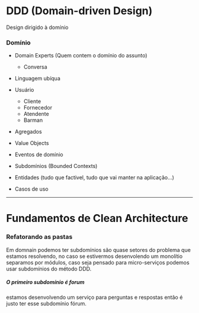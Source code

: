 # DDD (Domain-driven Design)

Design dirigido à domínio

### Domínio

- Domain Experts (Quem contem o domínio do assunto)
  - Conversa
- Linguagem ubíqua

- Usuário
  - Cliente
  - Fornecedor
  - Atendente
  - Barman

- Agregados
- Value Objects
- Eventos de domínio
- Subdomínios (Bounded Contexts)
- Entidades (tudo que factivel, tudo que vai manter na aplicação...)
- Casos de uso

______
# Fundamentos de Clean Architecture

### Refatorando as pastas
Em domnain podemos ter subdomínios são quase setores do problema que estamos resolvendo, no caso se estivermos desenvolendo um monolítio separamos por módulos, caso seja pensado para micro-serviços podemos usar subdomínios do método DDD.

##### O primeiro subdomínio é forum
estamos desenvolvendo um serviço para perguntas e respostas então é justo ter esse subdomínio fórum.